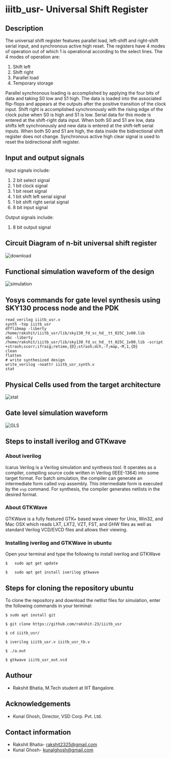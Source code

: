 # iiitb_usr- Universal Shift Register

## Description

The universal shift register features parallel load, left-shift and right-shift serial input, and synchronous active high reset. The registers have 4 modes of operation out of which 1 is operational according to the select lines. The 4 modes of operation are:
1. Shift left
2. Shift right
3. Parallel load
4. Temporary storage

Parallel synchronous loading is accomplished by applying the four bits of data and taking S0 low and S1 high. The data is loaded into the associated flip-flops and appears at the outputs after the positive transition of the clock input. 
Shift right is accomplished synchronously with the rising edge of the clock pulse when S0 is high and S1 is low. Serial data for this mode is entered at the shift-right data input. 
When both S0 and S1 are low, data shifts left synchronously and new data is entered at the shift-left serial inputs. 
When both S0 and S1 are high, the data inside the bidirectional shift  register does not change. 
Synchronous active high clear signal is used to reset the bidirectional shift register. 

## Input and output signals
Input signals include:
1. 2 bit select signal
2. 1 bit clock signal
3. 1 bit reset signal
4. 1 bit shift left serial signal
5. 1 bit shift right serial signal
6. 8 bit input signal

Output signals include:
1. 8 bit output signal

## Circuit Diagram of n-bit universal shift register
![download](https://user-images.githubusercontent.com/110079890/181252796-ff3f8513-397c-4ede-be52-f3030a6f2c22.png)

## Functional simulation waveform of the design
![simulation](https://user-images.githubusercontent.com/110079890/181254322-da4f5702-8428-44ac-814a-b53fe5a81f4f.png)

## Yosys commands for gate level synthesis using SKY130 process node and the PDK
```
read_verilog iiitb_usr.v
synth -top iiitb_usr
dfflibmap -liberty /home/rakshit/iiitb_usr/lib/sky130_fd_sc_hd__tt_025C_1v80.lib
abc -liberty /home/rakshit/iiitb_usr/lib/sky130_fd_sc_hd__tt_025C_1v80.lib -script +strash;scorr;ifraig;retime,{D};strash;dch,-f;map,-M,1,{D}
clean
flatten
# write synthesized design
write_verilog -noattr iiitb_usr_synth.v
stat 
```
## Physical Cells used from the target architecture
![stat](https://user-images.githubusercontent.com/110079890/184287089-1c3d1a84-779a-4789-841e-7c4f77607469.png)


## Gate level simulation waveform
![GLS](https://user-images.githubusercontent.com/110079890/184287210-92a4ef12-85fd-4cfe-90ca-0e15dc00c511.png)




## Steps to install iverilog and GTKwave

### About iverilog
Icarus Verilog is a Verilog simulation and synthesis tool. It operates as a compiler, compiling source code written in Verilog (IEEE-1364) into some target format. For batch simulation, the compiler can generate an intermediate form called vvp assembly. This intermediate form is executed by the `vvp` command. For synthesis, the compiler generates netlists in the desired format.

### About GTKWave
GTKWave is a fully featured GTK+ based wave viewer for Unix, Win32, and Mac OSX which reads LXT, LXT2, VZT, FST, and GHW files as well as standard Verilog VCD/EVCD files and allows their viewing.

### Installing iverilog and GTKWave in ubuntu
Open your terminal and type the following to install iverilog and GTKWave

`$   sudo apt get update`

`$   sudo apt get install iverilog gtkwave`

## Steps for cloning the repository ubuntu
To clone the repository and download the netlist files for simulation, enter the following commands in your terminal:


`$ sudo apt install git`

`$ git clone https://github.com/rakshit-23/iiitb_usr`

`$ cd iiitb_usr/`

`$ iverilog iiitb_usr.v iiitb_usr_tb.v`

`$ ./a.out`

`$ gtkwave iiitb_usr_out.vcd`

## Authour
- Rakshit Bhatia, M.Tech student at IIIT Bangalore.

## Acknowledgements
- Kunal Ghosh, Director, VSD Corp. Pvt. Ltd.

## Contact information
- Rakshit Bhatia- rakshit2325@gmail.com
- Kunal Ghosh-  kunalghosh@gmail.com

